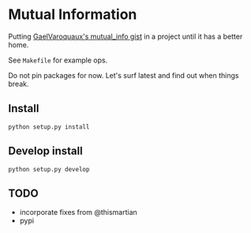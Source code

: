 # Mutual Information

Putting [GaelVaroquaux's mutual_info gist](https://gist.github.com/GaelVaroquaux/ead9898bd3c973c40429) in a project until it has a better home.

See `Makefile` for example ops.

Do not pin packages for now. Let's surf latest and find out when things break.

## Install

    python setup.py install

## Develop install

    python setup.py develop

## TODO

* incorporate fixes from @thismartian
* pypi
